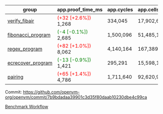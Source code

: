| group | app.proof_time_ms | app.cycles | app.cells_used | leaf.proof_time_ms | leaf.cycles | leaf.cells_used |
| -- | -- | -- | -- | -- | -- | -- |
| [verify_fibair](https://github.com/openvm-org/openvm/blob/benchmark-results/benchmarks-pr/1480/verify_fibair-7b9bdadaa39901c3d35f80daab10230dbe4c99ca.md) |<span style='color: red'>(+32 [+2.6%])</span> 1,268 |  334,045 |  17,902,612 |- | - | - |
| [fibonacci_program](https://github.com/openvm-org/openvm/blob/benchmark-results/benchmarks-pr/1480/fibonacci-7b9bdadaa39901c3d35f80daab10230dbe4c99ca.md) |<span style='color: green'>(-4 [-0.1%])</span> 2,685 |  1,500,096 |  51,485,167 |- | - | - |
| [regex_program](https://github.com/openvm-org/openvm/blob/benchmark-results/benchmarks-pr/1480/regex-7b9bdadaa39901c3d35f80daab10230dbe4c99ca.md) |<span style='color: red'>(+82 [+1.0%])</span> 8,062 |  4,140,164 |  167,389,450 |- | - | - |
| [ecrecover_program](https://github.com/openvm-org/openvm/blob/benchmark-results/benchmarks-pr/1480/ecrecover-7b9bdadaa39901c3d35f80daab10230dbe4c99ca.md) |<span style='color: green'>(-13 [-0.9%])</span> 1,421 |  295,291 |  15,598,160 |- | - | - |
| [pairing](https://github.com/openvm-org/openvm/blob/benchmark-results/benchmarks-pr/1480/pairing-7b9bdadaa39901c3d35f80daab10230dbe4c99ca.md) |<span style='color: red'>(+65 [+1.4%])</span> 4,786 |  1,711,640 |  92,620,923 |- | - | - |


Commit: https://github.com/openvm-org/openvm/commit/7b9bdadaa39901c3d35f80daab10230dbe4c99ca

[Benchmark Workflow](https://github.com/openvm-org/openvm/actions/runs/13934746492)
